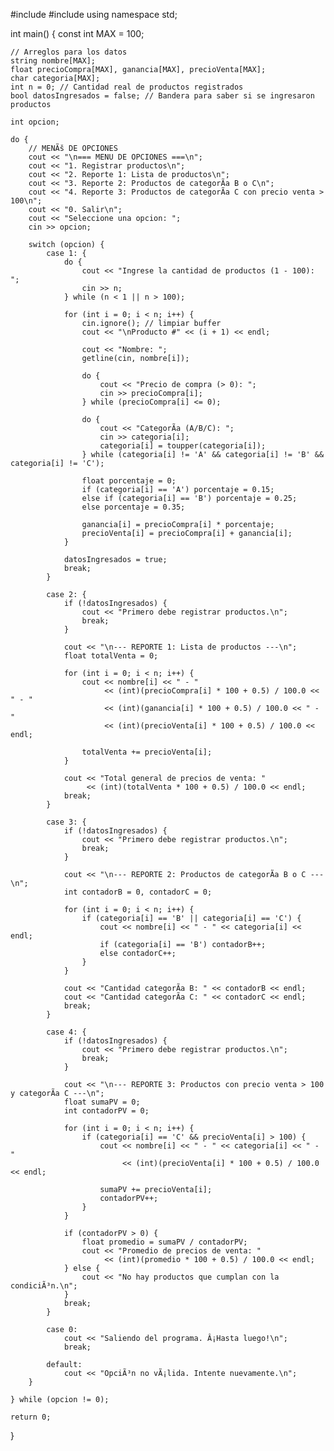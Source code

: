 #include <iostream>
#include <string>
using namespace std;

int main() {
    const int MAX = 100;

    // Arreglos para los datos
    string nombre[MAX];
    float precioCompra[MAX], ganancia[MAX], precioVenta[MAX];
    char categoria[MAX];
    int n = 0; // Cantidad real de productos registrados
    bool datosIngresados = false; // Bandera para saber si se ingresaron productos

    int opcion;

    do {
        // MENÃš DE OPCIONES
        cout << "\n=== MENU DE OPCIONES ===\n";
        cout << "1. Registrar productos\n";
        cout << "2. Reporte 1: Lista de productos\n";
        cout << "3. Reporte 2: Productos de categorÃ­a B o C\n";
        cout << "4. Reporte 3: Productos de categorÃ­a C con precio venta > 100\n";
        cout << "0. Salir\n";
        cout << "Seleccione una opcion: ";
        cin >> opcion;

        switch (opcion) {
            case 1: {
                do {
                    cout << "Ingrese la cantidad de productos (1 - 100): ";
                    cin >> n;
                } while (n < 1 || n > 100);

                for (int i = 0; i < n; i++) {
                    cin.ignore(); // limpiar buffer
                    cout << "\nProducto #" << (i + 1) << endl;

                    cout << "Nombre: ";
                    getline(cin, nombre[i]);

                    do {
                        cout << "Precio de compra (> 0): ";
                        cin >> precioCompra[i];
                    } while (precioCompra[i] <= 0);

                    do {
                        cout << "CategorÃ­a (A/B/C): ";
                        cin >> categoria[i];
                        categoria[i] = toupper(categoria[i]);
                    } while (categoria[i] != 'A' && categoria[i] != 'B' && categoria[i] != 'C');

                    float porcentaje = 0;
                    if (categoria[i] == 'A') porcentaje = 0.15;
                    else if (categoria[i] == 'B') porcentaje = 0.25;
                    else porcentaje = 0.35;

                    ganancia[i] = precioCompra[i] * porcentaje;
                    precioVenta[i] = precioCompra[i] + ganancia[i];
                }

                datosIngresados = true;
                break;
            }

            case 2: {
                if (!datosIngresados) {
                    cout << "Primero debe registrar productos.\n";
                    break;
                }

                cout << "\n--- REPORTE 1: Lista de productos ---\n";
                float totalVenta = 0;

                for (int i = 0; i < n; i++) {
                    cout << nombre[i] << " - "
                         << (int)(precioCompra[i] * 100 + 0.5) / 100.0 << " - "
                         << (int)(ganancia[i] * 100 + 0.5) / 100.0 << " - "
                         << (int)(precioVenta[i] * 100 + 0.5) / 100.0 << endl;

                    totalVenta += precioVenta[i];
                }

                cout << "Total general de precios de venta: "
                     << (int)(totalVenta * 100 + 0.5) / 100.0 << endl;
                break;
            }

            case 3: {
                if (!datosIngresados) {
                    cout << "Primero debe registrar productos.\n";
                    break;
                }

                cout << "\n--- REPORTE 2: Productos de categorÃ­a B o C ---\n";
                int contadorB = 0, contadorC = 0;

                for (int i = 0; i < n; i++) {
                    if (categoria[i] == 'B' || categoria[i] == 'C') {
                        cout << nombre[i] << " - " << categoria[i] << endl;
                        if (categoria[i] == 'B') contadorB++;
                        else contadorC++;
                    }
                }

                cout << "Cantidad categorÃ­a B: " << contadorB << endl;
                cout << "Cantidad categorÃ­a C: " << contadorC << endl;
                break;
            }

            case 4: {
                if (!datosIngresados) {
                    cout << "Primero debe registrar productos.\n";
                    break;
                }

                cout << "\n--- REPORTE 3: Productos con precio venta > 100 y categorÃ­a C ---\n";
                float sumaPV = 0;
                int contadorPV = 0;

                for (int i = 0; i < n; i++) {
                    if (categoria[i] == 'C' && precioVenta[i] > 100) {
                        cout << nombre[i] << " - " << categoria[i] << " - "
                             << (int)(precioVenta[i] * 100 + 0.5) / 100.0 << endl;

                        sumaPV += precioVenta[i];
                        contadorPV++;
                    }
                }

                if (contadorPV > 0) {
                    float promedio = sumaPV / contadorPV;
                    cout << "Promedio de precios de venta: "
                         << (int)(promedio * 100 + 0.5) / 100.0 << endl;
                } else {
                    cout << "No hay productos que cumplan con la condiciÃ³n.\n";
                }
                break;
            }

            case 0:
                cout << "Saliendo del programa. Â¡Hasta luego!\n";
                break;

            default:
                cout << "OpciÃ³n no vÃ¡lida. Intente nuevamente.\n";
        }

    } while (opcion != 0);

    return 0;
}
